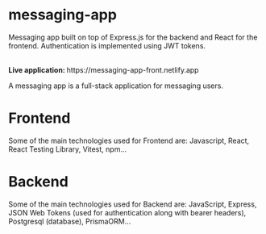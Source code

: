 # messaging-app
Messaging app built on top of Express.js for the backend and React for the frontend. Authentication is implemented using JWT tokens.

<br>
<strong>Live application: </strong> https://messaging-app-front.netlify.app
<br>

A messaging app is a full-stack application for messaging users. 

# Frontend
Some of the main technologies used for Frontend are: Javascript, React, React Testing Library, Vitest, npm...


# Backend
Some of the main technologies used for Backend are: JavaScript, Express, JSON Web Tokens (used for authentication along with bearer headers), Postgresql (database), PrismaORM...  
